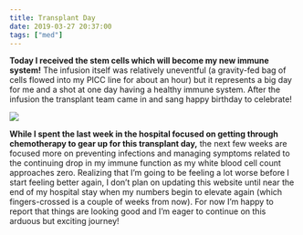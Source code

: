```yaml
---
title: Transplant Day
date: 2019-03-27 20:37:00
tags: ["med"]
---
```




**Today I received the stem cells which will become my new immune system!** The infusion itself was relatively uneventful (a gravity-fed bag of cells flowed into my PICC line for about an hour) but it represents a big day for me and a shot at one day having a healthy immune system. After the infusion the transplant team came in and sang happy birthday to celebrate!

<div class="text-center img-border">

![](https://swharden.com/static/2019/03/27/IMG_0045.jpg)

</div>

**While I spent the last week in the hospital focused on getting through chemotherapy to gear up for this transplant day,** the next few weeks are focused more on preventing infections and managing symptoms related to the continuing drop in my immune function as my white blood cell count approaches zero. Realizing that I’m going to be feeling a lot worse before I start feeling better again, I don’t plan on updating this website until near the end of my hospital stay when my numbers begin to elevate again (which fingers-crossed is a couple of weeks from now). For now I’m happy to report that things are looking good and I’m eager to continue on this arduous but exciting journey!